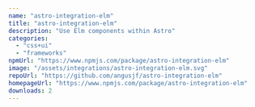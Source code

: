 ```yaml
---
name: "astro-integration-elm"
title: "astro-integration-elm"
description: "Use Elm components within Astro"
categories:
  - "css+ui"
  - "frameworks"
npmUrl: "https://www.npmjs.com/package/astro-integration-elm"
image: "/assets/integrations/astro-integration-elm.svg"
repoUrl: "https://github.com/angusjf/astro-integration-elm"
homepageUrl: "https://www.npmjs.com/package/astro-integration-elm"
downloads: 2
---
```

